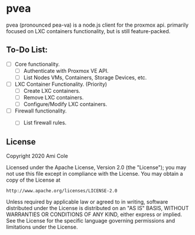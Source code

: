 # pvea
pvea (pronounced pea-va) is a node.js client for the proxmox api. primarily focused on LXC containers functionality, but is still feature-packed.

## To-Do List:

- [ ] Core functionality.
    - [ ] Authenticate with Proxmox VE API.
    - [ ] List Nodes VMs, Containers, Storage Devices, etc.

- [ ]  LXC Container Functionality. (Priority)
    - [ ] Create LXC containers.
    - [ ] Remove LXC containers.
    - [ ] Configure/Modify LXC containers.

- [ ] Firewall functionality.
    - [ ] List firewall rules.


## License

Copyright 2020 Ami Cole

Licensed under the Apache License, Version 2.0 (the "License");
you may not use this file except in compliance with the License.
You may obtain a copy of the License at

    http://www.apache.org/licenses/LICENSE-2.0

Unless required by applicable law or agreed to in writing, software
distributed under the License is distributed on an "AS IS" BASIS,
WITHOUT WARRANTIES OR CONDITIONS OF ANY KIND, either express or implied.
See the License for the specific language governing permissions and
limitations under the License.
